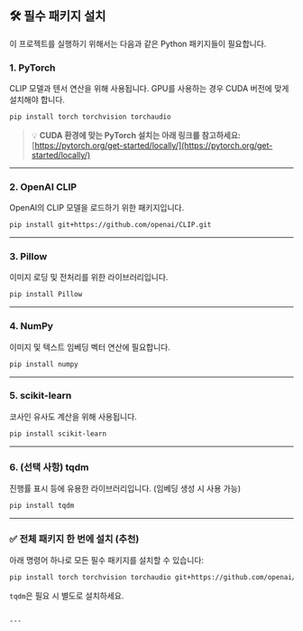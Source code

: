 ## 🛠️ 필수 패키지 설치

이 프로젝트를 실행하기 위해서는 다음과 같은 Python 패키지들이 필요합니다.

### 1. **PyTorch**
CLIP 모델과 텐서 연산을 위해 사용됩니다. GPU를 사용하는 경우 CUDA 버전에 맞게 설치해야 합니다.

```bash
pip install torch torchvision torchaudio
````

> 💡 **CUDA 환경에 맞는 PyTorch 설치는 아래 링크를 참고하세요:**
> [https://pytorch.org/get-started/locally/](https://pytorch.org/get-started/locally/)

---

### 2. **OpenAI CLIP**

OpenAI의 CLIP 모델을 로드하기 위한 패키지입니다.

```bash
pip install git+https://github.com/openai/CLIP.git
```

---

### 3. **Pillow**

이미지 로딩 및 전처리를 위한 라이브러리입니다.

```bash
pip install Pillow
```

---

### 4. **NumPy**

이미지 및 텍스트 임베딩 벡터 연산에 필요합니다.

```bash
pip install numpy
```

---

### 5. **scikit-learn**

코사인 유사도 계산을 위해 사용됩니다.

```bash
pip install scikit-learn
```

---

### 6. **(선택 사항) tqdm**

진행률 표시 등에 유용한 라이브러리입니다. (임베딩 생성 시 사용 가능)

```bash
pip install tqdm
```

---

### ✅ 전체 패키지 한 번에 설치 (추천)

아래 명령어 하나로 모든 필수 패키지를 설치할 수 있습니다:

```bash
pip install torch torchvision torchaudio git+https://github.com/openai/CLIP.git Pillow numpy scikit-learn
```

`tqdm`은 필요 시 별도로 설치하세요.

```

---

